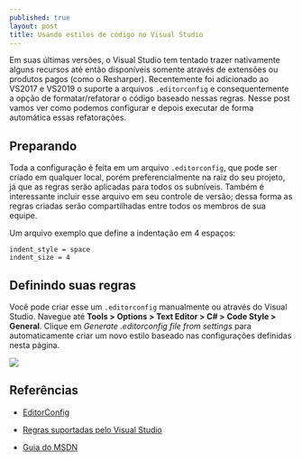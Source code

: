 ```yaml
---
published: true
layout: post
title: Usando estilos de código no Visual Studio
---
```


Em suas últimas versões, o Visual Studio tem tentado trazer nativamente alguns recursos até então disponíveis somente através de extensões ou produtos pagos (como o Resharper). Recentemente foi adicionado ao VS2017 e VS2019 o suporte a arquivos `.editorconfig` e consequentemente a opção de formatar/refatorar o código baseado nessas regras. Nesse post vamos ver como podemos configurar e depois executar de forma automática essas refatorações.

## Preparando
Toda a configuração é feita em um arquivo `.editorconfig`, que pode ser criado em qualquer local, porém preferencialmente na raiz do seu projeto, já que as regras serão aplicadas para todos os subníveis. Também é interessante incluir esse arquivo em seu controle de versão; dessa forma as regras criadas serão compartilhadas entre todos os membros de sua equipe.

Um arquivo exemplo que define a indentação em 4 espaços:

	indent_style = space
	indent_size = 4

## Definindo suas regras

Você pode criar esse um `.editorconfig` manualmente ou através do Visual Studio. Navegue até **Tools > Options > Text Editor > C# > Code Style > General**.
Clique em *Generate .editorconfig file from settings* para automaticamente criar um novo estilo baseado nas configurações definidas nesta página.

![](https://docs.microsoft.com/en-us/visualstudio/ide/media/vs-2019/generate-editorconfig-file-small.png?view=vs-2019)


## Referências
- [EditorConfig](https://editorconfig.org)

- [Regras suportadas pelo Visual Studio](https://docs.microsoft.com/en-us/visualstudio/ide/editorconfig-code-style-settings-reference?view=vs-2019#convention-categories)

- [Guia do MSDN](https://docs.microsoft.com/en-us/visualstudio/ide/code-styles-and-code-cleanup)